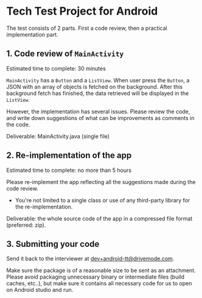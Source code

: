 # Tech Test Project for Android

The test consists of 2 parts. First a code review, then a practical implementation part.

## 1. Code review of `MainActivity`

Estimated time to complete: 30 minutes

`MainActivity` has a `Button` and a `ListView`.
When user press the `Button`, a JSON with an array of objects is fetched on the background.
After this background fetch has finished, the data retrieved will be displayed in the `ListView`.

However, the implementation has several issues. Please review the code, and write down suggestions
of what can be improvements as comments in the code.

Deliverable: MainActivity.java (single file)

## 2. Re-implementation of the app

Estimated time to complete: no more than 5 hours

Please re-implement the app reflecting all the suggestions made during the code review.

* You're not limited to a single class or use of any third-party library for the re-implementation.

Deliverable: the whole source code of the app in a compressed file format (preferred: zip).

## 3. Submitting your code

Send it back to the interviewer at dev+android-tt@drivemode.com.

Make sure the package is of a reasonable size to be sent as an attachment. Please avoid packaging
unnecessary binary or intermediate files (build caches, etc..), but make sure it contains all
necessary code for us to open on Android studio and run. 

